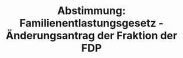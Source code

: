 ---
abstimmung:
  abstimmung: 5
  bundestagssitzung: 58
  legislaturperiode: 19
categories:
- Todo
data:
- title: Abstimmungsergebnis 20181018_5-data.pdf
  url: /res/2021-btw/abstimmungsergebnisse/20181018_5-data.pdf
- title: Abstimmungsergebnis 20181018_5_xls-data.xls
  url: /res/2021-btw/abstimmungsergebnisse/20181018_5_xls-data.xls
- title: Abstimmungsergebnis 20181018_5_xls-datacsv
  url: /res/2021-btw/abstimmungsergebnisse/csv/20181018_5_xls-datacsv
ergebnis:
  afd:
    enthaltung: 0
    gesamt: 92
    ja: 0
    nein: 80
    nichtabgegeben: 12
    ungueltig: 0
  bü90/gr:
    enthaltung: 0
    gesamt: 67
    ja: 64
    nein: 1
    nichtabgegeben: 2
    ungueltig: 0
  cdu/csu:
    enthaltung: 0
    gesamt: 246
    ja: 229
    nein: 0
    nichtabgegeben: 17
    ungueltig: 0
  die linke.:
    enthaltung: 0
    gesamt: 69
    ja: 65
    nein: 0
    nichtabgegeben: 4
    ungueltig: 0
  fdp:
    enthaltung: 0
    gesamt: 80
    ja: 72
    nein: 1
    nichtabgegeben: 7
    ungueltig: 0
  file: 20181018_5_xls-data.xls
  fraktionslos:
    enthaltung: 0
    gesamt: 2
    ja: 0
    nein: 2
    nichtabgegeben: 0
    ungueltig: 0
  spd:
    enthaltung: 0
    gesamt: 153
    ja: 141
    nein: 0
    nichtabgegeben: 12
    ungueltig: 0
layout: abstimmung
links:
- title: Link zu bundestag.de
  url: https://www.bundestag.de/parlament/plenum/abstimmung/abstimmung?id=552
preview: 'Deutscher Bundestag


  58. Sitzung des Deutschen Bundestages

  am Donnerstag, 18. Oktober 2018


  Endgültiges Ergebnis der Namentlichen Abstimmung Nr. 5


  Beschlussempfehlung des Auswärtigen Ausschusses (3. Ausschuss) zu dem Antrag der

  Abgeordneten Rüdiger Lucassen, Berengar Elsner von Gronow, Jens Kestner, weiterer

  Abgeordneter und der Fraktion der AfD

  Rückholung aller Bundeswehreinheiten aus dem Irak

  - Drucksachen 19/4842 und 19/5052 -'
tags:
- Todo
title: 'Abstimmung: Familienentlastungsgesetz - Änderungsantrag der Fraktion der FDP'
---